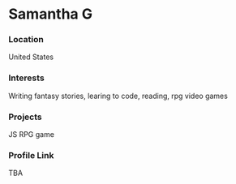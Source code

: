 # Samantha G

### Location

United States

### Interests

Writing fantasy stories, learing to code, reading, rpg video games

### Projects

JS RPG game

### Profile Link

TBA

